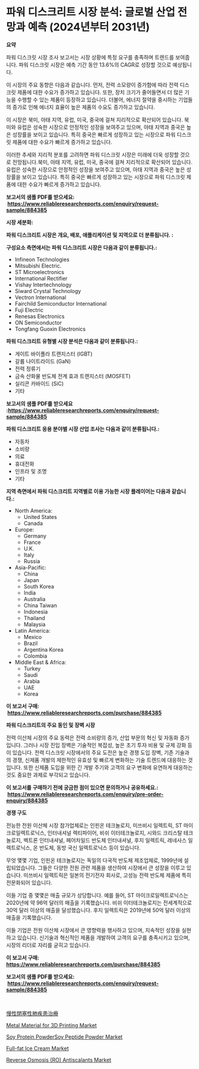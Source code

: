 <p><h1>파워 디스크리트 시장 분석: 글로벌 산업 전망과 예측 (2024년부터 2031년)</h1></p><p><strong>요약</strong></p>
<p><p>파워 디스크릿 시장 조사 보고서는 시장 상황에 특정 요구를 충족하며 트렌드를 보여줍니다. 파워 디스크릿 시장은 예측 기간 동안 13.6%의 CAGR로 성장할 것으로 예상됩니다.</p><p>이 시장의 주요 동향은 다음과 같습니다. 먼저, 전력 소모량이 증가함에 따라 전력 디스크릿 제품에 대한 수요가 증가하고 있습니다. 또한, 장치 크기가 줄어들면서 더 많은 기능을 수행할 수 있는 제품이 등장하고 있습니다. 더불어, 에너지 절약을 중시하는 기업들의 증가로 인해 에너지 효율이 높은 제품의 수요도 증가하고 있습니다.</p><p>이 시장은 북미, 아태 지역, 유럽, 미국, 중국에 걸쳐 지리적으로 확산되어 있습니다. 북미와 유럽은 성숙한 시장으로 안정적인 성장을 보여주고 있으며, 아태 지역과 중국은 높은 성장률을 보이고 있습니다. 특히 중국은 빠르게 성장하고 있는 시장으로 파워 디스크릿 제품에 대한 수요가 빠르게 증가하고 있습니다.</p><p>이러한 추세와 지리적 분포를 고려하면 파워 디스크릿 시장은 미래에 더욱 성장할 것으로 전망됩니다.북미, 아태 지역, 유럽, 미국, 중국에 걸쳐 지리적으로 확산되어 있습니다. 유럽은 성숙한 시장으로 안정적인 성장을 보여주고 있으며, 아태 지역과 중국은 높은 성장률을 보이고 있습니다. 특히 중국은 빠르게 성장하고 있는 시장으로 파워 디스크릿 제품에 대한 수요가 빠르게 증가하고 있습니다.</p></p>
<p><strong>보고서의 샘플 PDF를 받으세요: &nbsp;<a href="https://www.reliableresearchreports.com/enquiry/request-sample/884385">https://www.reliableresearchreports.com/enquiry/request-sample/884385</a></strong></p>
<p><strong>시장 세분화:</strong></p>
<p><strong> 파워 디스크리트 시장은 개요, 배포, 애플리케이션 및 지역으로 더 분류됩니다. :</strong></p>
<p><strong>구성요소 측면에서는 파워 디스크리트 시장은 다음과 같이 분류됩니다.:</strong></p>
<p><ul><li>Infineon Technologies</li><li>Mitsubishi Electric.</li><li>ST Microelectronics</li><li>International Rectifier</li><li>Vishay Intertechnology</li><li>Siward Crystal Technology</li><li>Vectron International</li><li>Fairchild Semiconductor International</li><li>Fuji Electric</li><li>Renesas Electronics</li><li>ON Semiconductor</li><li>Tongfang Guoxin Electronics</li></ul></p>
<p><strong> 파워 디스크리트 유형별 시장 분석은 다음과 같이 분류됩니다.:</strong></p>
<p><ul><li>게이트 바이폴라 트랜지스터 (IGBT)</li><li>갈륨 나이트라이드 (GaN)</li><li>전력 정류기</li><li>금속 산화물 반도체 전계 효과 트랜지스터 (MOSFET)</li><li>실리콘 카바이드 (SiC)</li><li>기타</li></ul></p>
<p><strong>보고서의 샘플 PDF를 받으세요 :<a href="https://www.reliableresearchreports.com/enquiry/request-sample/884385">https://www.reliableresearchreports.com/enquiry/request-sample/884385</a></strong></p>
<p><strong> 파워 디스크리트 응용 분야별 시장 산업 조사는 다음과 같이 분류됩니다.:</strong></p>
<p><ul><li>자동차</li><li>소비량</li><li>의료</li><li>휴대전화</li><li>인프라 및 조명</li><li>기타</li></ul></p>
<p><strong>지역 측면에서 파워 디스크리트 지역별로 이용 가능한 시장 플레이어는 다음과 같습니다.:</strong></p>
<p><ul>
    <li>
        North America:
        <ul>
            <li>United States</li>
            <li>Canada</li>
        </ul>
    </li>
    <li>
        Europe:
        <ul>
            <li>Germany</li>
            <li>France</li>
            <li>U.K.</li>
            <li>Italy</li>
            <li>Russia</li>
        </ul>
    </li>
    <li>
        Asia-Pacific:
        <ul>
            <li>China</li>
            <li>Japan</li>
            <li>South Korea</li>
            <li>India</li>
            <li>Australia</li>
            <li>China Taiwan</li>
            <li>Indonesia</li>
            <li>Thailand</li>
            <li>Malaysia</li>
        </ul>
    </li>
    <li>
        Latin America:
        <ul>
            <li>Mexico</li>
            <li>Brazil</li>
            <li>Argentina Korea</li>
            <li>Colombia</li>
        </ul>
    </li>
    <li>
        Middle East & Africa:
        <ul>
            <li>Turkey</li>
            <li>Saudi</li>
            <li>Arabia</li>
            <li>UAE</li>
            <li>Korea</li>
        </ul>
    </li>
    </ul></p>
<p><strong>이 보고서 구매: &nbsp;<a href="https://www.reliableresearchreports.com/purchase/884385">https://www.reliableresearchreports.com/purchase/884385</a></strong></p>
<p><strong>파워 디스크리트의 주요 동인 및 장벽 시장</strong></p>
<p><p>전력 이산체 시장의 주요 동력은 전력 소비량의 증가, 산업 부문의 혁신 및 자동화 증가입니다. 그러나 시장 진입 장벽은 기술적인 복잡성, 높은 초기 투자 비용 및 규제 강화 등이 있습니다. 전력 디스크릿 시장에서의 주요 도전은 높은 경쟁 도입 장벽, 기존 기술과의 경쟁, 신제품 개발의 제한적인 유효성 및 빠르게 변화하는 기술 트렌드에 대응하는 것입니다. 또한 신제품 도입을 위한 긴 개발 주기와 고객의 요구 변화에 유연하게 대응하는 것도 중요한 과제로 부각되고 있습니다.</p></p>
<p><strong>이 보고서를 구매하기 전에 궁금한 점이 있으면 문의하거나 공유하세요.: &nbsp;<a href="https://www.reliableresearchreports.com/enquiry/pre-order-enquiry/884385">https://www.reliableresearchreports.com/enquiry/pre-order-enquiry/884385</a></strong></p>
<p><strong>경쟁 구도</strong></p>
<p><p>전능한 전원 이산체 시장 참가업체로는 인핀온 테크놀로지, 미쓰비시 일렉트릭, ST 마이크로일렉트로닉스, 인터내셔널 렉티파이어, 비쉬 이터테크놀로지, 시와드 크리스탈 테크놀로지, 벡트론 인터내셔널, 페어차일드 반도체 인터내셔널, 후지 일렉트릭, 레네사스 일렉트로닉스, 온 반도체, 동방 국신 일렉트로닉스 등이 있습니다. </p><p>무엇 몇몇 기업, 인핀온 테크놀로지는 독일의 다국적 반도체 제조업체로, 1999년에 설립되었습니다. 그들은 다양한 전원 관련 제품을 생산하여 시장에서 큰 성장을 이루고 있습니다. 미쓰비시 일렉트릭은 일본의 전기전자 회사로, 고성능 전력 반도체 제품에 특히 전문화되어 있습니다.</p><p>이들 기업 중 몇몇은 매출 규모가 상당합니다. 예를 들어, ST 마이크로일렉트로닉스는 2020년에 약 96억 달러의 매출을 기록했습니다. 비쉬 이터테크놀로지는 전세계적으로 30억 달러 이상의 매출을 달성했습니다. 후지 일렉트릭은 2019년에 50억 달러 이상의 매출을 기록했습니다.</p><p>이들 기업은 전원 이산체 시장에서 큰 영향력을 행사하고 있으며, 지속적인 성장을 실현하고 있습니다. 신기술과 혁신적인 제품을 개발하여 고객의 요구를 충족시키고 있으며, 시장의 리더로 자리를 굳히고 있습니다.</p></p>
<p><strong>이 보고서 구매: &nbsp; <a href="https://www.reliableresearchreports.com/purchase/884385">https://www.reliableresearchreports.com/purchase/884385</a></strong></p>
<p><strong>보고서의 샘플 PDF를 받으세요: &nbsp;<a href="https://www.reliableresearchreports.com/enquiry/request-sample/884385">https://www.reliableresearchreports.com/enquiry/request-sample/884385</a></strong><strong></strong></p>
<p>&nbsp;</p>
<p><p><a href="https://github.com/bevdtkn4419963/Market-Research-Report-List-1/blob/main/49460221659.md">慢性閉塞性肺疾患治療</a></p><p><a href="https://github.com/prosalinda88/Market-Research-Report-List-3/blob/main/metal-material-for-3d-printing-market.md">Metal Material for 3D Printing Market</a></p><p><a href="https://three-jumbo-f6d.notion.site/Soy-Protein-PowderSoy-Peptide-Powder-Market-Size-Growth-and-Forecast-from-2024-2031-49deee878b0343488ec63e4ef28b29b4">Soy Protein PowderSoy Peptide Powder Market</a></p><p><a href="https://view.publitas.com/reportprime-1/decoding-the-full-fat-ice-cream-market-a-deep-dive-into-the-latest-market-trends-market-segmentation-and-competitive-analysis/">Full-fat Ice Cream Market</a></p><p><a href="https://issuu.com/reportprime-2/docs/reverse-osmosis-ro-antiscalants-market-size-2030.p">Reverse Osmosis (RO) Antiscalants Market</a></p></p>